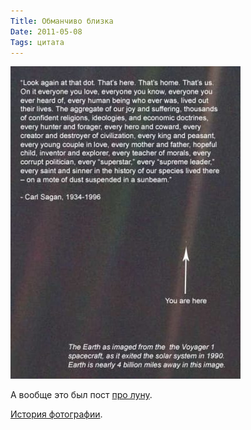 ```yaml
---
Title: Обманчиво близка
Date: 2011-05-08
Tags: цитата
---
```


![sagan.jpg](images/sagan.jpg)

А вообще это был пост [про луну][1].

[История фотографии][2].

[1]: http://dirty.ru/comments/312415/#new
[2]: http://ru.wikipedia.org/wiki/Pale_Blue_Dot